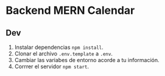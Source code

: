 # Backend MERN Calendar

## Dev
1. Instalar dependencias `npm install`.
2. Clonar el archivo `.env.template` a `.env`.
3. Cambiar las variabes de entorno acorde a tu información.
4. Corrrer el servidor `npm start`.